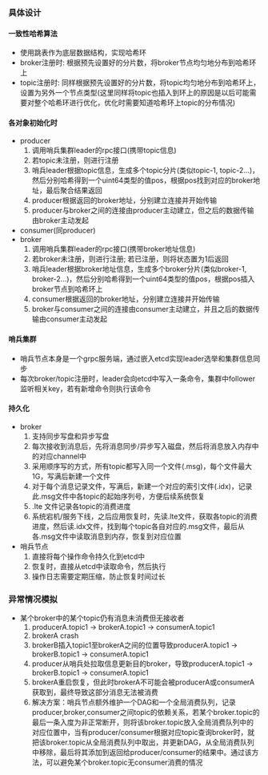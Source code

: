 ### 具体设计 ###
#### 一致性哈希算法 ####
- 使用跳表作为底层数据结构，实现哈希环
- broker注册时: 根据预先设置好的分片数，将broker节点均匀地分布到哈希环上
- topic注册时: 同样根据预先设置好的分片数，将topic均匀地分布到哈希环上，设置为另外一个节点类型(这里同样将topic也插入到环上的原因是以后可能需要对整个哈希环进行优化，优化时需要知道哈希环上topic的分布情况)

#### 各对象初始化时 ####
- producer
    1. 调用哨兵集群leader的rpc接口(携带topic信息)
    2. 若topic未注册，则进行注册
    3. 哨兵leader根据topic信息，生成多个topic分片(类似topic-1, topic-2...)，然后分别哈希得到一个uint64类型的值pos，根据pos找到对应的broker地址，最后聚合结果返回
    4. producer根据返回的broker地址，分别建立连接并开始传输
    5. producer与broker之间的连接由producer主动建立，但之后的数据传输由broker主动发起
- consumer(同producer)
- broker
    1. 调用哨兵集群leader的rpc接口(携带broker地址信息)
    2. 若broker未注册，则进行注册; 若已注册，则将状态置为1后返回
    3. 哨兵leader根据broker地址信息，生成多个broker分片(类似broker-1, broker-2...)，然后分别哈希得到一个uint64类型的值pos，根据pos插入broker节点到哈希环上
    4. consumer根据返回的broker地址，分别建立连接并开始传输
    5. broker与consumer之间的连接由consumer主动建立，并且之后的数据传输由consumer主动发起

#### 哨兵集群 ####
- 哨兵节点本身是一个grpc服务端，通过嵌入etcd实现leader选举和集群信息同步
- 每次broker/topic注册时，leader会向etcd中写入一条命令，集群中follower监听相关key，若有新增命令则执行该命令

#### 持久化 ####
- broker
    1. 支持同步写盘和异步写盘
    2. 每次接收到消息后，先将消息同步/异步写入磁盘，然后将消息放入内存中的对应channel中
    3. 采用顺序写的方式，所有topic都写入同一个文件(.msg)，每个文件最大1G，写满后新建一个文件
    4. 对于每个消息记录文件，写满后，新建一个对应的索引文件(.idx)，记录此.msg文件中各topic的起始序列号，方便后续系统恢复
    5. .lte 文件记录各topic的消费进度
    6. 系统宕机/服务下线，之后应用恢复时，先读.lte文件，获取各topic的消费进度，然后读.idx文件，找到每个topic各自对应的.msg文件，最后从各.msg文件中读取消息到内存，恢复到对应位置
- 哨兵节点
    1. 直接将每个操作命令持久化到etcd中
    2. 恢复时，直接从etcd中读取命令，然后执行
    3. 操作日志需要定期压缩，防止恢复时间过长

### 异常情况模拟 ###
- 某个broker中的某个topic仍有消息未消费但无接收者
    1. producerA.topic1 -> brokerA.topic1 -> consumerA.topic1
    2. brokerA crash
    3. brokerB插入topic1至brokerA之间的位置导致producerA.topic1 -> brokerB.topic1 -> consumerA.topic1
    4. producer从哨兵处拉取信息更新目的broker，导致producerA.topic1 -> brokerB.topic1 -> consumerA.topic1
    5. brokerA重启恢复，但此时brokerA不可能会被producerA或consumerA获取到，最终导致这部分消息无法被消费
    6. 解决方案：哨兵节点额外维护一个DAG和一个全局消费队列，记录producer,broker,consumer之间topic的依赖关系，若某个broker.topic的最后一条入度为非正常断开，则将该broker.topic放入全局消费队列中的对应位置中，当有producer/consumer根据对应topic查询broker时，就把该broker.topic从全局消费队列中取出，并更新DAG，从全局消费队列中移除，最后将其添加到返回给producer/consumer的结果中。通过该方法，可以避免某个broker.topic无consumer消费的情况